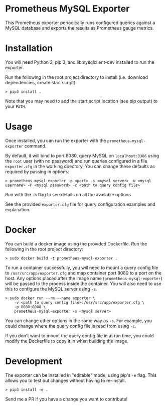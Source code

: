 Prometheus MySQL Exporter
====
This Prometheus exporter periodically runs configured queries against a MySQL database and exports the results as Prometheus gauge metrics.

# Installation
You will need Python 3, pip 3, and libmysqlclient-dev installed to run the exporter.

Run the following in the root project directory to install (i.e. download dependencies, create start script):
```
> pip3 install .
```
Note that you may need to add the start script location (see pip output) to your `PATH`.

# Usage
Once installed, you can run the exporter with the `prometheus-mysql-exporter` command.

By default, it will bind to port 8080, query MySQL on `localhost:3306` using the `root` user (with no password) and run queries configured in a file `exporter.cfg` in the working directory. You can change these defaults as required by passing in options:
```
> prometheus-mysql-exporter -p <port> -s <mysql server> -u <mysql username> -P <mysql password> -c <path to query config file>
```
Run with the `-h` flag to see details on all the available options.

See the provided `exporter.cfg` file for query configuration examples and explanation.

# Docker
You can build a docker image using the provided Dockerfile. Run the following in the root project directory:
```
> sudo docker build -t prometheus-mysql-exporter .
```
To run a container successfully, you will need to mount a query config file to `/usr/src/app/exporter.cfg` and map container port 8080 to a port on the host. Any options placed after the image name (`prometheus-mysql-exporter`) will be passed to the process inside the container. You will also need to use this to configure the MySQL server using `-s`.
```
> sudo docker run --rm --name exporter \
    -v <path to query config file>:/usr/src/app/exporter.cfg \
    -p 8080:8080 \
    prometheus-mysql-exporter -s <mysql server>
```
You can change other options in the same way as `-s`. For example, you could change where the query config file is read from using `-c`.

If you don't want to mount the query config file in at run time, you could modify the Dockerfile to copy it in when building the image.

# Development
The exporter can be installed in "editable" mode, using pip's `-e` flag. This allows you to test out changes without having to re-install.
```
> pip3 install -e .
```

Send me a PR if you have a change you want to contribute!
